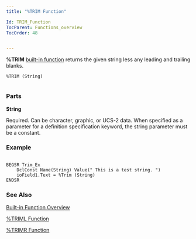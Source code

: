```yaml
---
title: "%TRIM Function"

Id: TRIM_Function
TocParent: Functions_overview
TocOrder: 48


---
```


**%TRIM** [built-in function](Functions_overview.html) returns the given string less any leading and trailing blanks. 

```
%TRIM (String) 
        
```

### Parts

**String** 

Required. Can be character, graphic, or UCS-2 data. When specified as a parameter for a definition specification keyword, the string parameter must be a constant.


### Example

```

BEGSR Trim_Ex
    DclConst Name(String) Value(" This is a test string. ")
    ioField1.Text = %Trim (String)
ENDSR
```

### See Also
[Built-in Function Overview](Functions_overview.html)

[%TRIML Function](TRIML_Function.html)

[%TRIMR Function](TRIMR_Function.html) 
